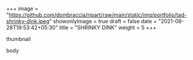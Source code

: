 +++
image = "https://github.com/dombraccia/ripart/raw/main/static/img/portfolio/tad-shrinky-dink.jpeg"
showonlyimage = true
draft = false
date = "2021-08-28T19:53:42+05:30"
title = "SHRINKY DINK"
weight = 5 
+++

thumbnail

<!--more-->

body


